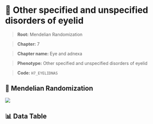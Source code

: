 # 🧪 Other specified and unspecified  disorders of eyelid

> **Root:** Mendelian Randomization

> **Chapter:** 7  

> **Chapter name:** Eye and adnexa

> **Phenotype:** Other specified and unspecified  disorders of eyelid  

> **Code:** `H7_EYELIDNAS`

## 🧬 Mendelian Randomization  

<img src="/MR/Figures/Forward/H7_EYELIDNAS.png"/>

## 📊 Data Table

<CsvTableMRF src="/MR/Data/Forward/H7_EYELIDNAS.csv"/>
